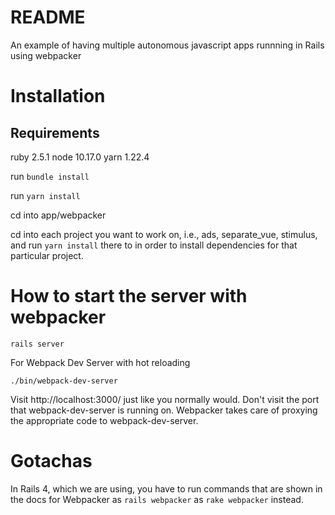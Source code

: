 # README

An example of having multiple autonomous javascript apps runnning in Rails using webpacker

# Installation

## Requirements
ruby 2.5.1
node 10.17.0
yarn 1.22.4

run `bundle install`

run `yarn install`

cd into app/webpacker

cd into each project you want to work on, i.e., ads, separate_vue, stimulus, and run `yarn install` there to in order to install dependencies for that particular project.

# How to start the server with webpacker
```
rails server
```

For Webpack Dev Server with hot reloading
```
./bin/webpack-dev-server
```

Visit http://localhost:3000/ just like you normally would. Don't visit the port that webpack-dev-server is running on. Webpacker takes care of proxying the appropriate code to webpack-dev-server.

# Gotachas

In Rails 4, which we are using, you have to run commands that are shown in the docs for Webpacker as `rails webpacker` as `rake webpacker` instead.
